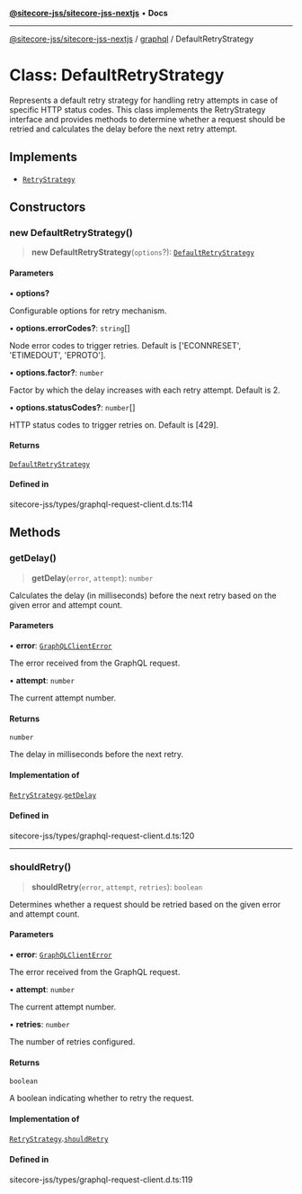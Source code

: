 [**@sitecore-jss/sitecore-jss-nextjs**](../../README.md) • **Docs**

***

[@sitecore-jss/sitecore-jss-nextjs](../../README.md) / [graphql](../README.md) / DefaultRetryStrategy

# Class: DefaultRetryStrategy

Represents a default retry strategy for handling retry attempts in case of specific HTTP status codes.
This class implements the RetryStrategy interface and provides methods to determine whether a request
should be retried and calculates the delay before the next retry attempt.

## Implements

- [`RetryStrategy`](../interfaces/RetryStrategy.md)

## Constructors

### new DefaultRetryStrategy()

> **new DefaultRetryStrategy**(`options`?): [`DefaultRetryStrategy`](DefaultRetryStrategy.md)

#### Parameters

• **options?**

Configurable options for retry mechanism.

• **options.errorCodes?**: `string`[]

Node error codes to trigger retries. Default is ['ECONNRESET', 'ETIMEDOUT', 'EPROTO'].

• **options.factor?**: `number`

Factor by which the delay increases with each retry attempt. Default is 2.

• **options.statusCodes?**: `number`[]

HTTP status codes to trigger retries on. Default is [429].

#### Returns

[`DefaultRetryStrategy`](DefaultRetryStrategy.md)

#### Defined in

sitecore-jss/types/graphql-request-client.d.ts:114

## Methods

### getDelay()

> **getDelay**(`error`, `attempt`): `number`

Calculates the delay (in milliseconds) before the next retry based on the given error and attempt count.

#### Parameters

• **error**: [`GraphQLClientError`](../type-aliases/GraphQLClientError.md)

The error received from the GraphQL request.

• **attempt**: `number`

The current attempt number.

#### Returns

`number`

The delay in milliseconds before the next retry.

#### Implementation of

[`RetryStrategy`](../interfaces/RetryStrategy.md).[`getDelay`](../interfaces/RetryStrategy.md#getdelay)

#### Defined in

sitecore-jss/types/graphql-request-client.d.ts:120

***

### shouldRetry()

> **shouldRetry**(`error`, `attempt`, `retries`): `boolean`

Determines whether a request should be retried based on the given error and attempt count.

#### Parameters

• **error**: [`GraphQLClientError`](../type-aliases/GraphQLClientError.md)

The error received from the GraphQL request.

• **attempt**: `number`

The current attempt number.

• **retries**: `number`

The number of retries configured.

#### Returns

`boolean`

A boolean indicating whether to retry the request.

#### Implementation of

[`RetryStrategy`](../interfaces/RetryStrategy.md).[`shouldRetry`](../interfaces/RetryStrategy.md#shouldretry)

#### Defined in

sitecore-jss/types/graphql-request-client.d.ts:119
